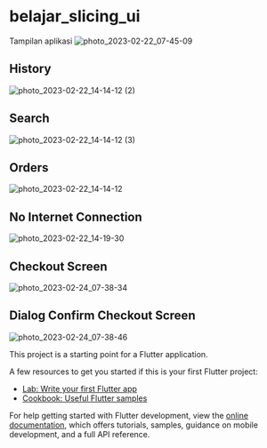 # belajar_slicing_ui

Tampilan aplikasi 
![photo_2023-02-22_07-45-09](https://user-images.githubusercontent.com/94030266/220491798-80731e10-e57e-4468-b2be-533f7bdb56c9.jpg)

## History
![photo_2023-02-22_14-14-12 (2)](https://user-images.githubusercontent.com/94030266/220550512-2e998419-9de2-4374-b412-33f48cb3caa7.jpg)
## Search
![photo_2023-02-22_14-14-12 (3)](https://user-images.githubusercontent.com/94030266/220550530-cb9aad9e-2a6d-4173-8b34-75e937a56e32.jpg)
## Orders
![photo_2023-02-22_14-14-12](https://user-images.githubusercontent.com/94030266/220550552-46807ef6-7582-43de-b565-8a9802915082.jpg)
## No Internet Connection
![photo_2023-02-22_14-19-30](https://user-images.githubusercontent.com/94030266/220550560-628168a5-aad3-49d7-ae51-0f959272eb85.jpg)
## Checkout Screen
![photo_2023-02-24_07-38-34](https://user-images.githubusercontent.com/94030266/221064113-e633270c-541a-4c1a-824a-89f88b07c7d1.jpg)
## Dialog Confirm Checkout Screen
![photo_2023-02-24_07-38-46](https://user-images.githubusercontent.com/94030266/221064145-3c51db45-9ab9-4acc-a8ad-7987e48f71bb.jpg)


This project is a starting point for a Flutter application.

A few resources to get you started if this is your first Flutter project:

- [Lab: Write your first Flutter app](https://docs.flutter.dev/get-started/codelab)
- [Cookbook: Useful Flutter samples](https://docs.flutter.dev/cookbook)

For help getting started with Flutter development, view the
[online documentation](https://docs.flutter.dev/), which offers tutorials,
samples, guidance on mobile development, and a full API reference.


